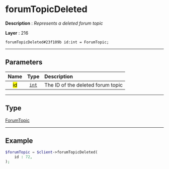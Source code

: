 # forumTopicDeleted

**Description** : *Represents a deleted forum topic*

**Layer** : 216

```tl
forumTopicDeleted#23f109b id:int = ForumTopic;
```

---

## Parameters

| Name | Type | Description |
| :---: | :---: | :--- |
| <mark>id</mark> | [`int`](type/int) | The ID of the deleted forum topic |

---

## Type

[ForumTopic](type/ForumTopic)

---

## Example

```php
$forumTopic = $client->forumTopicDeleted(
	id : 72,
);
```